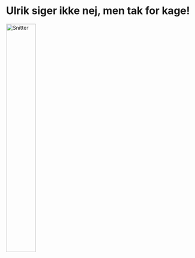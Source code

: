 <html lang="en">
<head>
    <meta charset="UTF-8">
    <meta name="viewport" content="width=device-width, initial-scale=1.0">
    <title>Ulrik siger ikke nej, men tak for kage!</title>
</head>
<body>
    <h1>Ulrik siger ikke nej, men tak for kage!</h1>
    
<head>
    <meta charset="UTF-8">
    <meta name="viewport" content="width=device-width, initial-scale=1.0">
    <title>Resized Image</title>
    <style>
        /* Style to resize the image */
        img {
            width: 40%; /* Set the width of the image to 40% of its original size */
            height: auto; /* Maintain aspect ratio */
        }
    </style>
</head>
    <!-- Image inserted from a URL -->
    <img src="https://hvadsigerulrik.dk/MicrosoftTeams-image.png" alt="Snitter">

</body>
</html>
